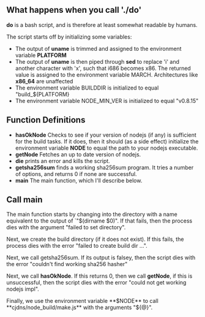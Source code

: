 ## What happens when you call './do'

**do** is a bash script, and is therefore at least somewhat readable by humans.

The script starts off by initializing some variables:

* The output of **uname** is trimmed and assigned to the environment variable **PLATFORM**
* The output of **uname** is then piped through **sed** to replace 'i' and another character with 'x', such that i686 becomes x86. The returned value is assigned to the environment variable MARCH. Architectures like **x86_64** are unaffected
* The environment variable BUILDDIR is initialized to equal "build_${PLATFORM}
* The environment variable NODE_MIN_VER is initialized to equal "v0.8.15"

## Function Definitions

* **hasOkNode** Checks to see if your version of nodejs (if any) is sufficient for the build tasks. If it does, then it should (as a side effect) initialize the environment variable **NODE** to equal the path to your nodejs executable.
* **getNode** Fetches an up to date version of nodejs.
* **die** prints an error and kills the script.
* **getsha256sum** finds a working sha256sum program. It tries a number of options, and returns 0 if none are successful.
* **main** The main function, which I'll describe below.

## Call main

The main function starts by changing into the directory with a name equivalent to the output of `"$(dirname $0)". If that fails, then the process dies with the argument "failed to set directory".

Next, we create the build directory (if it does not exist). If this fails, the process dies with the error "failed to create build dir ...".

Next, we call getsha256sum. If its output is falsey, then the script dies with the error "couldn't find working sha256 hasher"

Next, we call **hasOkNode**. If this returns 0, then we call **getNode**, if this is unsuccessful, then the script dies with the error "could not get working nodejs impl".

Finally, we use the environment variable **$NODE** to call **cjdns/node_build/make.js** with the arguments "${@}".


